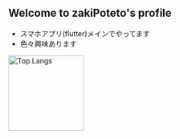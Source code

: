 ## Welcome to zakiPoteto's profile
- スマホアプリ(flutter)メインでやってます
- 色々興味あります

<img
  alt="Top Langs"
  height="150px"
  src="https://vercel-three-ashen.vercel.app/api/top-langs?username=zakiPoteto&layout=compact&langs_count=8&count_private=true&include_forks=true&theme=tokyonight&hide=Shell&cache_seconds=86400&v=2"
/>
